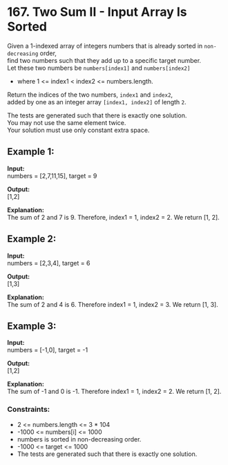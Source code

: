 # 167. Two Sum II - Input Array Is Sorted

Given a 1-indexed array of integers numbers that is already sorted in `non-decreasing` order,    
find two numbers such that they add up to a specific target number.  
Let these two numbers be `numbers[index1]` and `numbers[index2]`  

- where 1 <= index1 < index2 <= numbers.length.

Return the indices of the two numbers, `index1` and `index2`,  
added by one as an integer array `[index1, index2]` of length `2`.

The tests are generated such that there is exactly one solution.  
You may not use the same element twice.  
Your solution must use only constant extra space.
 

## Example 1:
**Input:**  
numbers = [2,7,11,15], target = 9  

**Output:**  
[1,2]  

**Explanation:**  
The sum of 2 and 7 is 9. Therefore, index1 = 1, index2 = 2. We return [1, 2].

## Example 2:
**Input:**  
numbers = [2,3,4], target = 6

**Output:**  
[1,3]

**Explanation:**  
The sum of 2 and 4 is 6. Therefore index1 = 1, index2 = 3. We return [1, 3].

## Example 3:

**Input:**  
numbers = [-1,0], target = -1

**Output:**  
[1,2]

**Explanation:**  
The sum of -1 and 0 is -1. Therefore index1 = 1, index2 = 2. We return [1, 2].

 

### Constraints:

- 2 <= numbers.length <= 3 * 104
- -1000 <= numbers[i] <= 1000
- numbers is sorted in non-decreasing order.
- -1000 <= target <= 1000
- The tests are generated such that there is exactly one solution.

